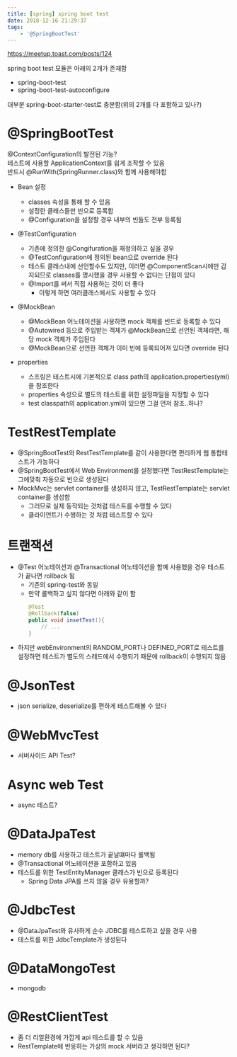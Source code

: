 ```yaml
---
title: [spring] spring boot test
date: 2018-12-16 21:29:37
tags:
    - '@SpringBootTest'
---
```


<https://meetup.toast.com/posts/124>

spring boot test 모듈은 아래의 2개가 존재함
- spring-boot-test
- spring-boot-test-autoconfigure

대부분 spring-boot-starter-test로 충분함(위의 2개를 다 포함하고 있나?)  

# @SpringBootTest
@ContextConfiguration의 발전된 기능?  
테스트에 사용할 ApplicationContext를 쉽게 조작할 수 있음  
반드시 @RunWith(SpringRunner.class)와 함께 사용해야함

- Bean 설정
    - classes 속성을 통해 할 수 있음
    - 설정한 클래스들만 빈으로 등록함
    - @Configuration을 설정할 경우 내부의 빈들도 전부 등록됨

- @TestConfiguration
    - 기존에 정의한 @Congifuration을 재정의하고 싶을 경우
    - @TestConfiguration에 정의된 bean으로 override 된다
    - 테스트 클래스내에 선언할수도 있지만, 이러면 @ComponentScan시에만 감지되므로 classes를 명시했을 경우 사용할 수 없다는 단점이 있다
    - @Import를 써서 직접 사용하는 것이 더 좋다
        - 이렇게 하면 여러클래스에서도 사용할 수 있다
    
- @MockBean
    - @MockBean 어노테이션을 사용하면 mock 객체를 빈드로 등록할 수 있다
    - @Autowired 등으로 주입받는 객체가 @MockBean으로 선언된 객체라면, 해당 mock 객체가 주입된다
    - @MockBean으로 선언한 객체가 이미 빈에 등록되어져 있다면 override 된다

- properties
    - 스프링은 테스트시에 기본적으로 class path의 application.properties(yml)을 참조한다
    - properties 속성으로 별도의 테스트를 위한 설정파일을 지정할 수 있다
    - test classpath의 application.yml이 있으면 그걸 먼저 참조..하나?

# TestRestTemplate
- @SpringBootTest와 RestTestTemplate를 같이 사용한다면 편리하게 웹 통합테스트가 가능하다
- @SpringBootTest에서 Web Environment를 설정했다면 TestRestTemplate는 그에맞춰 자동으로 빈으로 생성된다
- MockMvc는 servlet container를 생성하지 않고, TestRestTemplate는 servlet container를 생성함
    - 그러므로 실제 동작되는 것처럼 테스트를 수행할 수 있다
    - 클라이언트가 수행하는 것 처럼 테스트할 수 있다

# 트랜잭션
- @Test 어노테이션과 @Transactional 어노테이션을 함꼐 사용했을 경우 테스트가 끝나면 rollback 됨
    - 기존의 spring-test와 동일
    - 만약 롤백하고 싶지 않다면 아래와 같이 함
        ```java
        @Test
        @Rollback(false)
        public void insetTest(){
            // ...
        }
        ```
- 하지만 webEnvironment의 RANDOM_PORT나 DEFINED_PORT로 테스트를 설정하면 테스트가 별도의 스레드에서 수행되기 때문에 rollback이 수행되지 않음

# @JsonTest
- json serialize, deserialize를 편하게 테스트해볼 수 있다

# @WebMvcTest
- 서버사이드 API Test?

# Async web Test
- async 테스트?

# @DataJpaTest
- memory db를 사용하고 테스트가 끝날떄마다 롤백됨
- @Transactional 어노테이션을 포함하고 있음
- 테스트를 위한 TestEntityManager 클래스가 빈으로 등록된다
    - Spring Data JPA를 쓰지 않을 경우 유용할까?

# @JdbcTest
- @DataJpaTest와 유사하게 순수 JDBC를 테스트하고 싶을 경우 사용
- 테스트를 위한 JdbcTemplate가 생성된다

# @DataMongoTest
- mongodb

# @RestClientTest
- 좀 더 리얼환경에 가깝게 api 테스트를 할 수 있음
- RestTemplate에 반응하는 가상의 mock 서버라고 생각하면 된다?

<!-- more -->